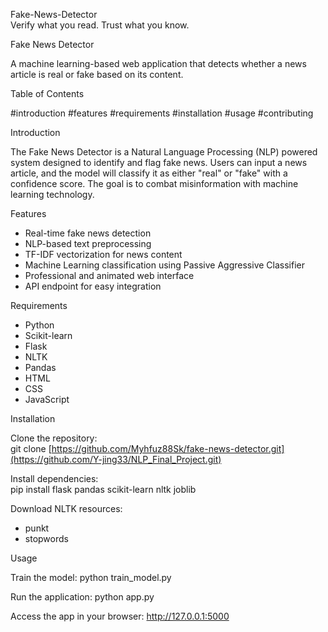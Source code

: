 Fake-News-Detector  
Verify what you read. Trust what you know.

Fake News Detector

A machine learning-based web application that detects whether a news article is real or fake based on its content.

Table of Contents

#introduction #features #requirements #installation #usage #contributing

Introduction

The Fake News Detector is a Natural Language Processing (NLP) powered system designed to identify and flag fake news. Users can input a news article, and the model will classify it as either "real" or "fake" with a confidence score. The goal is to combat misinformation with machine learning technology.

Features

- Real-time fake news detection  
- NLP-based text preprocessing  
- TF-IDF vectorization for news content  
- Machine Learning classification using Passive Aggressive Classifier  
- Professional and animated web interface  
- API endpoint for easy integration

Requirements

- Python  
- Scikit-learn  
- Flask  
- NLTK  
- Pandas  
- HTML  
- CSS  
- JavaScript  

Installation

Clone the repository:  
git clone [https://github.com/Myhfuz88Sk/fake-news-detector.git](https://github.com/Y-jing33/NLP_Final_Project.git)

Install dependencies:  
pip install flask pandas scikit-learn nltk joblib

Download NLTK resources:  
- punkt  
- stopwords

Usage

Train the model:
python train_model.py

Run the application:
python app.py

Access the app in your browser:
http://127.0.0.1:5000

